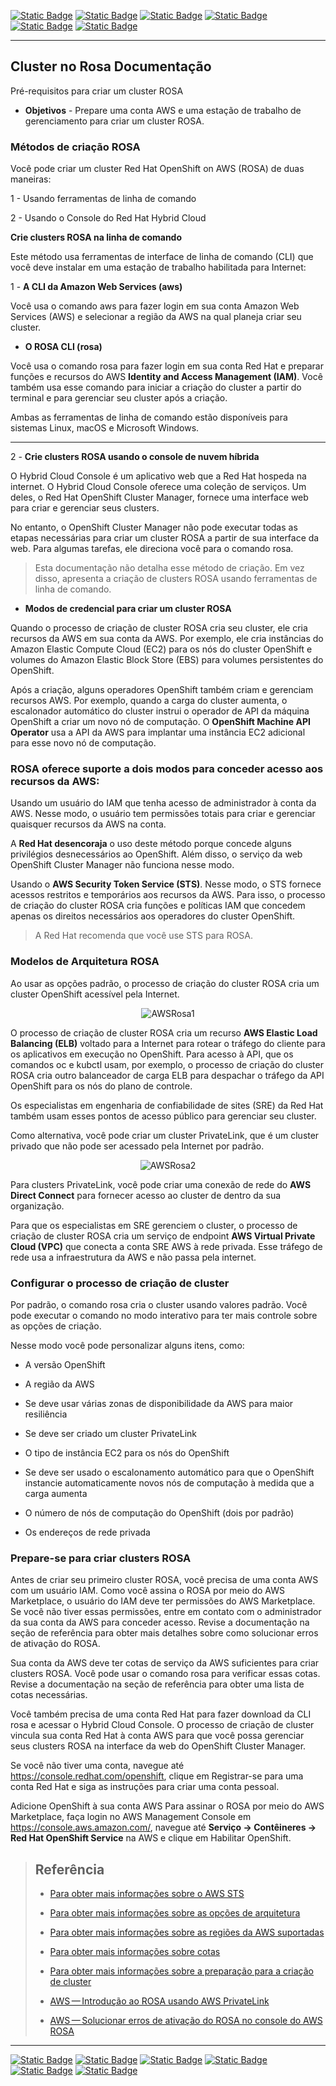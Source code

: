 [![Static Badge](https://img.shields.io/badge/1-HOME-red?style=for-the-badge)](./README.md)
[![Static Badge](https://img.shields.io/badge/3-Pré_Instalação-red?style=for-the-badge)](./3%20-%20Pre-Instalação%20-%20ROSA.md)
[![Static Badge](https://img.shields.io/badge/4-Criação_Cluster-red?style=for-the-badge)](./4%20-%20Criação%20Cluster.md)
[![Static Badge](https://img.shields.io/badge/5-Conta_Inicial-red?style=for-the-badge)](./5%20-%20Configurar%20Conta%20Inicial%20ROSA.md)
[![Static Badge](https://img.shields.io/badge/6-Permissões-red?style=for-the-badge)](./6%20-%20Configurar%20Permissões.md)
[![Static Badge](https://img.shields.io/badge/7-Volume_ROSA-red?style=for-the-badge)](./7%20-%20Volume%20ROSA.md)
<!-- [![Static Badge](https://img.shields.io/badge/7-Acesso_com_GITHUB-red?style=for-the-badge)](./7%20-%20Configurar%20GitHub%20ROSA.md) -->

---
## Cluster no Rosa Documentação

Pré-requisitos para criar um cluster ROSA
 * **Objetivos** - 
    Prepare uma conta AWS e uma estação de trabalho de gerenciamento para criar um cluster ROSA.


### Métodos de criação ROSA
Você pode criar um cluster Red Hat OpenShift on AWS (ROSA) de duas maneiras:

1 - Usando ferramentas de linha de comando

2 - Usando o Console do Red Hat Hybrid Cloud

**Crie clusters ROSA na linha de comando**

Este método usa ferramentas de interface de linha de comando (CLI) que você deve instalar em uma estação de trabalho habilitada para Internet:


1 - **A CLI da Amazon Web Services (aws)**

Você usa o comando aws para fazer login em sua conta Amazon Web Services (AWS) e selecionar a região da AWS na qual planeja criar seu cluster.

* **O ROSA CLI (rosa)**

Você usa o comando rosa para fazer login em sua conta Red Hat e preparar funções e recursos do AWS **Identity and Access Management (IAM)**. Você também usa esse comando para iniciar a criação do cluster a partir do terminal e para gerenciar seu cluster após a criação.

Ambas as ferramentas de linha de comando estão disponíveis para sistemas Linux, macOS e Microsoft Windows.

---

2 - **Crie clusters ROSA usando o console de nuvem híbrida**

O Hybrid Cloud Console é um aplicativo web que a Red Hat hospeda na internet. O Hybrid Cloud Console oferece uma coleção de serviços. Um deles, o Red Hat OpenShift Cluster Manager, fornece uma interface web para criar e gerenciar seus clusters.

No entanto, o OpenShift Cluster Manager não pode executar todas as etapas necessárias para criar um cluster ROSA a partir de sua interface da web. Para algumas tarefas, ele direciona você para o comando rosa.

> Esta documentação não detalha esse método de criação. Em vez disso, apresenta a criação de clusters ROSA usando ferramentas de linha de comando.

* **Modos de credencial para criar um cluster ROSA**

Quando o processo de criação de cluster ROSA cria seu cluster, ele cria recursos da AWS em sua conta da AWS. Por exemplo, ele cria instâncias do Amazon Elastic Compute Cloud (EC2) para os nós do cluster OpenShift e volumes do Amazon Elastic Block Store (EBS) para volumes persistentes do OpenShift.

Após a criação, alguns operadores OpenShift também criam e gerenciam recursos AWS. Por exemplo, quando a carga do cluster aumenta, o escalonador automático do cluster instrui o operador de API da máquina OpenShift a criar um novo nó de computação. O **OpenShift Machine API Operator** usa a API da AWS para implantar uma instância EC2 adicional para esse novo nó de computação.

### ROSA oferece suporte a dois modos para conceder acesso aos recursos da AWS:

Usando um usuário do IAM que tenha acesso de administrador à conta da AWS. Nesse modo, o usuário tem permissões totais para criar e gerenciar quaisquer recursos da AWS na conta.

A **Red Hat desencoraja** o uso deste método porque concede alguns privilégios desnecessários ao OpenShift. Além disso, o serviço da web OpenShift Cluster Manager não funciona nesse modo.

Usando o **AWS Security Token Service (STS)**. Nesse modo, o STS fornece acessos restritos e temporários aos recursos da AWS. Para isso, o processo de criação do cluster ROSA cria funções e políticas IAM que concedem apenas os direitos necessários aos operadores do cluster OpenShift.

> A Red Hat recomenda que você use STS para ROSA.

### Modelos de Arquitetura ROSA
Ao usar as opções padrão, o processo de criação do cluster ROSA cria um cluster OpenShift acessível pela Internet.

<p align="center">
<img src="./ROSA_IMAGE/AWSRosa1.png" alt="AWSRosa1">
</p>

O processo de criação de cluster ROSA cria um recurso **AWS Elastic Load Balancing (ELB)** voltado para a Internet para rotear o tráfego do cliente para os aplicativos em execução no OpenShift. Para acesso à API, que os comandos oc e kubctl usam, por exemplo, o processo de criação do cluster ROSA cria outro balanceador de carga ELB para despachar o tráfego da API OpenShift para os nós do plano de controle.

Os especialistas em engenharia de confiabilidade de sites (SRE) da Red Hat também usam esses pontos de acesso público para gerenciar seu cluster.

Como alternativa, você pode criar um cluster PrivateLink, que é um cluster privado que não pode ser acessado pela Internet por padrão.

<p align="center">
<img src="./ROSA_IMAGE/AWSRosa2.png" alt="AWSRosa2">
</p>

Para clusters PrivateLink, você pode criar uma conexão de rede do **AWS Direct Connect** para fornecer acesso ao cluster de dentro da sua organização.

Para que os especialistas em SRE gerenciem o cluster, o processo de criação de cluster ROSA cria um serviço de endpoint **AWS Virtual Private Cloud (VPC)** que conecta a conta SRE AWS à rede privada. Esse tráfego de rede usa a infraestrutura da AWS e não passa pela internet.
### Configurar o processo de criação de cluster
Por padrão, o comando rosa cria o cluster usando valores padrão. Você pode executar o comando no modo interativo para ter mais controle sobre as opções de criação.

Nesse modo você pode personalizar alguns itens, como:

* A versão OpenShift

* A região da AWS

* Se deve usar várias zonas de disponibilidade da AWS para maior resiliência

* Se deve ser criado um cluster PrivateLink

* O tipo de instância EC2 para os nós do OpenShift

* Se deve ser usado o escalonamento automático para que o OpenShift instancie automaticamente novos nós de computação à medida que a carga aumenta

* O número de nós de computação do OpenShift (dois por padrão)

* Os endereços de rede privada


### Prepare-se para criar clusters ROSA
Antes de criar seu primeiro cluster ROSA, você precisa de uma conta AWS com um usuário IAM. Como você assina o ROSA por meio do AWS Marketplace, o usuário do IAM deve ter permissões do AWS Marketplace. Se você não tiver essas permissões, entre em contato com o administrador da sua conta da AWS para conceder acesso. Revise a documentação na seção de referência para obter mais detalhes sobre como solucionar erros de ativação do ROSA.

Sua conta da AWS deve ter cotas de serviço da AWS suficientes para criar clusters ROSA. Você pode usar o comando rosa para verificar essas cotas. Revise a documentação na seção de referência para obter uma lista de cotas necessárias.

Você também precisa de uma conta Red Hat para fazer download da CLI rosa e acessar o Hybrid Cloud Console. O processo de criação de cluster vincula sua conta Red Hat à conta AWS para que você possa gerenciar seus clusters ROSA na interface da web do OpenShift Cluster Manager.

Se você não tiver uma conta, navegue até https://console.redhat.com/openshift, clique em Registrar-se para uma conta Red Hat e siga as instruções para criar uma conta pessoal.

Adicione OpenShift à sua conta AWS
Para assinar o ROSA por meio do AWS Marketplace, faça login no AWS Management Console em https://console.aws.amazon.com/, navegue até **Serviço → Contêineres → Red Hat OpenShift Service** na AWS e clique em Habilitar OpenShift.

>## Referência
>
>- [Para obter mais informações sobre o AWS STS](https://access.redhat.com/documentation/en-us/red_hat_openshift_service_on_aws/4/html-single/introduction_to_rosa/index#rosa-understanding-credential-modes_rosa-understanding)
>- [Para obter mais informações sobre as opções de arquitetura](https://access.redhat.com/documentation/en-us/red_hat_openshift_service_on_aws/4/html-single/introduction_to_rosa/index#rosa-architecture-models)
>- [Para obter mais informações sobre as regiões da AWS suportadas](https://access.redhat.com/documentation/en-us/red_hat_openshift_service_on_aws/4/html-single/introduction_to_rosa/index#rosa-sdpolicy-regions-az_rosa-service-definition)
>- [Para obter mais informações sobre cotas](https://access.redhat.com/documentation/en-us/red_hat_openshift_service_on_aws/4/html-single/prepare_your_environment/index#rosa-sts-required-aws-service-quotas)
>- [Para obter mais informações sobre a preparação para a criação de cluster](https://access.redhat.com/documentation/en-us/red_hat_openshift_service_on_aws/4/html-single/getting_started/index#rosa-getting-started-environment-setup_rosa-quickstart-guide-ui)
>
>- [AWS — Introdução ao ROSA usando AWS PrivateLink](https://docs.aws.amazon.com/rosa/latest/userguide/getting-started-private-link.html)
>- [AWS — Solucionar erros de ativação do ROSA no console do AWS ROSA](https://docs.aws.amazon.com/rosa/latest/userguide/troubleshoot-rosa-enablement.html)
---

[![Static Badge](https://img.shields.io/badge/1-HOME-red?style=for-the-badge)](./1%20-%20ROSA%20AWS.md)
[![Static Badge](https://img.shields.io/badge/3-Pré_Instalação-red?style=for-the-badge)](./3%20-%20Pre-Instalação%20-%20ROSA.md)
[![Static Badge](https://img.shields.io/badge/4-Criação_Cluster-red?style=for-the-badge)](./4%20-%20Criação%20Cluster.md)
[![Static Badge](https://img.shields.io/badge/5-Conta_Inicial-red?style=for-the-badge)](./5%20-%20Configurar%20Conta%20Inicial%20ROSA.md)
[![Static Badge](https://img.shields.io/badge/6-Permissões-red?style=for-the-badge)](./6%20-%20Configurar%20Permissões.md)
[![Static Badge](https://img.shields.io/badge/7-Volume_ROSA-red?style=for-the-badge)](./7%20-%20Volume%20ROSA.md)
<!-- [![Static Badge](https://img.shields.io/badge/7-Acesso_com_GITHUB-red?style=for-the-badge)](./7%20-%20Configurar%20GitHub%20ROSA.md) -->